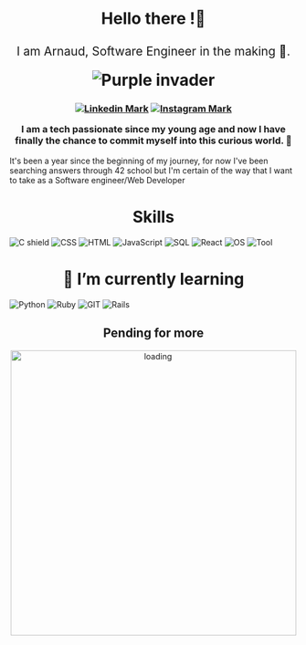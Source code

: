 <h1 align="center">
 <p> Hello there !👋 </p>
 <p style="font-size: 75%; font-weight: normal;" > I am Arnaud, Software Engineer in the making 👾.</p>
 <picture>
  <source media="(prefers-color-scheme: dark)" srcset="https://imgs.search.brave.com/sqSOvEojOjttMedXWXkyBN5l5-TLxXpYWDH7kztuBqM/rs:fit:500:0:0/g:ce/aHR0cHM6Ly9jZG4t/MC5lbW9qaXMud2lr/aS9lbW9qaS1waWNz/L2dvb2dsZS9uZXct/bW9vbi1nb29nbGUu/cG5n">
  <source media="(prefers-color-scheme: light)" srcset="https://imgs.search.brave.com/Z0pwzdS-M-5BL-eqEY5tTRcLt4X-   Af2jpbfnXdEMBYg/rs:fit:500:0:0/g:ce/aHR0cHM6Ly9zdGF0/aWMtMDAuaWNvbmR1/Y2suY29tL2Fzc2V0/cy4wMC9mdWxsLW1v/b24tZW1vamktMjA0/OHgyMDQ4LWNvaXN6/ZHFoLnBuZw">
  <img alt="Purple invader" src="https://imgs.search.brave.com/p6jWG00tUCZ41Tp3byw0y75xT7SAw5zt_G_5W5BPkUc/rs:fit:500:0:0/g:ce/aHR0cHM6Ly9jZG4t/MC5lbW9qaXMud2lr/aS9lbW9qaS1waWNz/L29wZW5tb2ppL2Fs/aWVuLW1vbnN0ZXIt/b3Blbm1vamkucG5n">
 </picture>
</h1>
<h3>
<p align="center">
 <a href="https://www.linkedin.com/in/arnaud-dugain-0661401a1/"><img alt="Linkedin Mark" src="https://img.shields.io/badge/LinkedIn-blue"></a>
 <a href="https://www.instagram.com/schifffer/"><img alt="Instagram Mark" src="https://img.shields.io/badge/Instagram-%23ee2a7b"></a>
 <p align="center">I am a tech passionate since my young age and now I have finally the chance to commit myself into this curious world. 🚀</p>
</p>
 </h3>
<p>It's been a year since the beginning of my journey, for now I've been searching answers through 42 school but I'm certain of the way that I want to take as a Software engineer/Web Developer</p>

<h1 align="center">Skills</h1>

<img alt="C shield" src="https://img.shields.io/badge/Code-C-blue">
<img alt="CSS" src="https://img.shields.io/badge/Style-CSS-informational?style=flat&logo=css3&logoColor=white&color=7F00FF">
<img alt="HTML" src="https://img.shields.io/badge/Code-HTML5-informational?style=flat&logo=html5&logoColor=white&color=7F00FF">
<img alt="JavaScript" src="https://img.shields.io/badge/Code-Javascript-informational?style=flat&logo=javascript&logoColor=white&color=7F00FF">
<img alt="SQL" src="https://img.shields.io/badge/Database-MySQL-informational?style=flat&logo=MySQL&logoColor=white&color=7F00FF">
<img alt="React" src="https://img.shields.io/badge/Framework-React-informational?style=flat&logo=react&logoColor=white&color=7F00FF">





<img alt="OS" src="https://img.shields.io/badge/OS-Ubuntu-orange">

<img alt="Tool" src="https://img.shields.io/badge/Tool-VS_Code-purple">

<h1 align="center">🌱 I’m currently learning</h1>
<img alt="Python" src="https://img.shields.io/badge/Code-Python-purple?style=flat&logo=Python&logoColor=white&color=7F00FF">
<img alt="Ruby" src="https://img.shields.io/badge/Code-Ruby-informational?style=flat&logo=ruby&logoColor=white&color=7F00FF">
<img alt="GIT" src="https://img.shields.io/badge/Tools-GIT-informational?style=flat&logo=git&logoColor=white&color=7F00FF">
<img alt="Rails" src="https://img.shields.io/badge/Framework-Rails-informational?style=flat&logo=Ruby%20on%20Rails&logoColor=white&color=7F00FF">

<h2 align="center">Pending for more</h2>
<p align="center">
<img alt="loading" src="https://static.vecteezy.com/system/resources/previews/017/177/700/non_2x/loading-bar-progress-icon-with-transparent-background-free-png.png" width=500 height=500>
</p>
<!--
**Schiffer440/Schiffer440** is a ✨ _special_ ✨ repository because its `README.md` (this file) appears on your GitHub profile.

Here are some ideas to get you started:

- 🔭 I’m currently working on ...
- 🌱 I’m currently learning ...
- 👯 I’m looking to collaborate on ...
- 🤔 I’m looking for help with ...
- 💬 Ask me about ...
- 📫 How to reach me: ...
- 😄 Pronouns: ...
- ⚡ Fun fact: ...
-->

